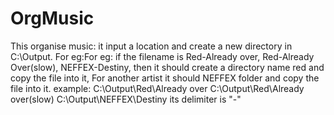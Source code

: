 # OrgMusic
This organise music:
it input a location and create a new directory in C:\Output\.
For eg:For eg: if the filename is
        Red-Already over,
        Red-Already Over(slow),
        NEFFEX-Destiny,
then it should create a directory name red and copy the file into it, For another artist it should NEFFEX folder and copy the file into it.
example:
       C:\Output\Red\Already over
       C:\Output\Red\Already over(slow)
       C:\Output\NEFFEX\Destiny
its delimiter is "-"
